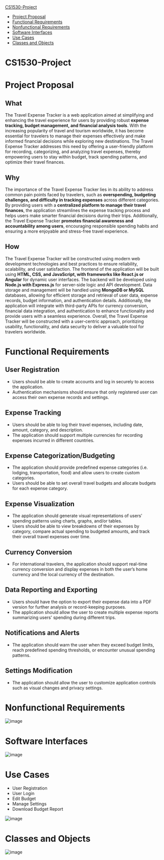 [CS1530-Project](#cs1530-project)
  * [Project Proposal](#project-proposal)
  * [Functional Requirements](#functional-requirements)
  * [Nonfunctional Requirements](#nonfunctional-requirements)
  * [Software Interfaces](#software-interfaces)
  * [Use Cases](#use-cases)
  * [Classes and Objects](#classes-and-objects)

# CS1530-Project

# Project Proposal
## What
The Travel Expense Tracker is a web application aimed at simplifying and enhancing the travel experience for users by providing robust **expense tracking, budget management, and financial analysis tools**. With the increasing popularity of travel and tourism worldwide, it has become essential for travelers to manage their expenses effectively and make informed financial decisions while exploring new destinations. The Travel Expense Tracker addresses this need by offering a user-friendly platform for recording, categorizing, and analyzing travel expenses, thereby empowering users to stay within budget, track spending patterns, and optimize their travel finances.<br>
## Why
The importance of the Travel Expense Tracker lies in its ability to address common pain points faced by travelers, such as **overspending, budgeting challenges, and difficulty in tracking expenses** across different categories. By providing users with a **centralized platform to manage their travel finances**, the application streamlines the expense tracking process and helps users make smarter financial decisions during their trips. Additionally, the Travel Expense Tracker **promotes financial awareness and accountability among users**, encouraging responsible spending habits and ensuring a more enjoyable and stress-free travel experience.<br>
## How
The Travel Expense Tracker will be constructed using modern web development technologies and best practices to ensure reliability, scalability, and user satisfaction. The frontend of the application will be built using **HTML, CSS, and JavaScript, with frameworks like React.js or Angular** for dynamic user interfaces. The backend will be developed using **Node.js with Express.js** for server-side logic and API development. Data storage and management will be handled using **MongoDB or MySQL** databases, allowing for efficient storage and retrieval of user data, expense records, budget information, and authentication details. Additionally, the application will integrate with third-party APIs for currency conversion, financial data integration, and authentication to enhance functionality and provide users with a seamless experience. Overall, the Travel Expense Tracker will be constructed with a user-centric approach, prioritizing usability, functionality, and data security to deliver a valuable tool for travelers worldwide.<br>

# Functional Requirements
## User Registration
* Users should be able to create accounts and log in securely to access the application.<br>
* Authentication mechanisms should ensure that only registered user can access their own expense records and settings.<br>
## Expense Tracking
* Users should be able to log their travel expenses, including date, amount, category, and description. <br>
* The application should support multiple currencies for recording expenses incurred in different countries. <br>
## Expense Categorization/Budgeting
* The application should provide predefined expense categories (i.e. lodging, transportation, food) and allow users to create custom categories. <br>
* Users should be able to set overall travel budgets and allocate budgets for each expense category. <br>
## Expense Visualization
* The application should generate visual representations of users' spending patterns using charts, graphs, and/or tables. <br>
* Users should be able to view breakdowns of their expenses by category, compare actual spending to budgeted amounts, and track their overall travel expenses over time. <br>
## Currency Conversion
* For international travelers, the application should support real-time currency conversion and display expenses in both the user’s home currency and the local currency of the destination. <br>
## Data Reporting and Exporting
* Users should have the option to export their expense data into a PDF version for further analysis or record-keeping purposes.<br>
* The application should allow the user to create multiple expense reports summarizing users' spending during different trips.<br>
## Notifications and Alerts
* The application should warn the user when they exceed budget limits, reach predefined spending thresholds, or encounter unusual spending patterns.<br>
## Settings Modification
* The application should allow the user to customize application controls such as visual changes and privacy settings.<br>

# Nonfunctional Requirements
![image](https://github.com/Scrum-Team-Six/CS1530-Project/assets/91558299/879bdac9-d5b8-4c38-84eb-a9af6e905699) <br>


# Software Interfaces
![image](https://github.com/Scrum-Team-Six/CS1530-Project/assets/91558299/43998fc3-7583-4239-9448-bc487c63edff) <br>

# Use Cases
- User Registration <br>
- User Login <br>
- Edit Budget <br>
- Manage Settings <br>
- Download Budget Report <br>

![image](https://github.com/Scrum-Team-Six/CS1530-Project/assets/91558299/e3c6c62d-4985-44b9-be02-6270820c62e6) <br>

# Classes and Objects
![image](https://github.com/Scrum-Team-Six/CS1530-Project/assets/91558299/830a751e-1cd3-488e-9160-69f7a6b9a3aa)

